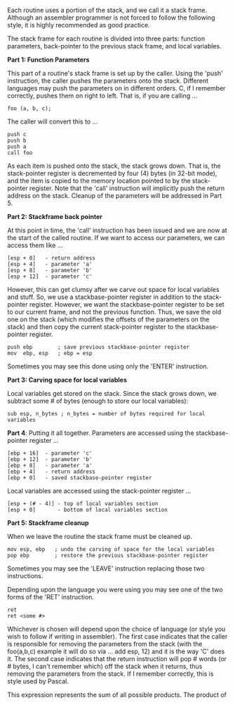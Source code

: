 Each routine uses a portion of the stack, and we call it a stack frame. Although an assembler programmer is not forced to follow the following style, it is highly recommended as good practice.

The stack frame for each routine is divided into three parts: function parameters, back-pointer to the previous stack frame, and local variables.

**Part 1: Function Parameters**

This part of a routine's stack frame is set up by the caller. Using the 'push' instruction, the caller pushes the parameters onto the stack. Different languages may push the parameters on in different orders. C, if I remember correctly, pushes them on right to left. That is, if you are calling ...

```
foo (a, b, c);
```

The caller will convert this to ...

```
push c
push b
push a
call foo
```

As each item is pushed onto the stack, the stack grows down. That is, the stack-pointer register is decremented by four (4) bytes (in 32-bit mode), and the item is copied to the memory location pointed to by the stack-pointer register. Note that the 'call' instruction will implicitly push the return address on the stack. Cleanup of the parameters will be addressed in Part 5.

**Part 2: Stackframe back pointer**

At this point in time, the 'call' instruction has been issued and we are now at the start of the called routine. If we want to access our parameters, we can access them like ...

```
[esp + 0]   - return address
[esp + 4]   - parameter 'a'
[esp + 8]   - parameter 'b'
[esp + 12]  - parameter 'c'
```

However, this can get clumsy after we carve out space for local variables and stuff. So, we use a stackbase-pointer register in addition to the stack-pointer register. However, we want the stackbase-pointer register to be set to our current frame, and not the previous function. Thus, we save the old one on the stack (which modifies the offsets of the parameters on the stack) and then copy the current stack-pointer register to the stackbase-pointer register.

```
push ebp        ; save previous stackbase-pointer register
mov  ebp, esp   ; ebp = esp
```

Sometimes you may see this done using only the 'ENTER' instruction.

**Part 3: Carving space for local variables**

Local variables get stored on the stack. Since the stack grows down, we subtract some # of bytes (enough to store our local variables):

`sub esp, n_bytes ; n_bytes = number of bytes required for local variables`

**Part 4**: Putting it all together. Parameters are accessed using the stackbase-pointer register ...

```
[ebp + 16]  - parameter 'c'
[ebp + 12]  - parameter 'b'
[ebp + 8]   - parameter 'a'
[ebp + 4]   - return address
[ebp + 0]   - saved stackbase-pointer register
```

Local variables are accessed using the stack-pointer register ...

```
[esp + (# - 4)] - top of local variables section
[esp + 0]       - bottom of local variables section
```

**Part 5: Stackframe cleanup**

When we leave the routine the stack frame must be cleaned up.

```
mov esp, ebp   ; undo the carving of space for the local variables
pop ebp        ; restore the previous stackbase-pointer register
```

Sometimes you may see the 'LEAVE' instruction replacing those two instructions.

Depending upon the language you were using you may see one of the two forms of the 'RET' instruction.

```
ret
ret <some #>
```

Whichever is chosen will depend upon the choice of language (or style you wish to follow if writing in assembler). The first case indicates that the caller is responsible for removing the parameters from the stack (with the foo(a,b,c) example it will do so via ... add esp, 12) and it is the way 'C' does it. The second case indicates that the return instruction will pop # words (or # bytes, I can't remember which) off the stack when it returns, thus removing the parameters from the stack. If I remember correctly, this is style used by Pascal.

This expression represents the sum of all possible products. The product of